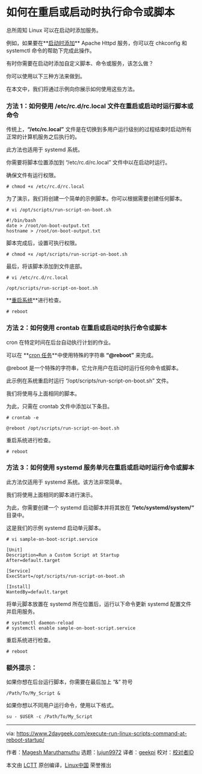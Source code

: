 [#]: collector: (lujun9972)
[#]: translator: (geekpi)
[#]: reviewer: ( )
[#]: publisher: ( )
[#]: url: ( )
[#]: subject: (How to Execute a Command or Script at Reboot or Startup)
[#]: via: (https://www.2daygeek.com/execute-run-linux-scripts-command-at-reboot-startup/)
[#]: author: (Magesh Maruthamuthu https://www.2daygeek.com/author/magesh/)

如何在重启或启动时执行命令或脚本
======

总所周知 Linux 可以在启动时添加服务。

例如，如果要在**[启动时添加][1]** Apache Httpd 服务，你可以在 chkconfig 和 systemctl 命令的帮助下完成此操作。

有时你需要在启动时添加自定义脚本、命令或服务，该怎么做？

你可以使用以下三种方法来做到。

在本文中，我们将通过示例向你展示如何使用这些方法。

### 方法 1：如何使用 /etc/rc.d/rc.local 文件在重启或启动时运行脚本或命令

传统上，**“/etc/rc.local”** 文件是在切换到多用户运行级别的过程结束时启动所有正常的计算机服务之后执行的。

此方法也适用于 systemd 系统。

你需要将脚本位置添加到 “/etc/rc.d/rc.local” 文件中以在启动时运行。

确保文件有运行权限。

```
# chmod +x /etc/rc.d/rc.local
```

为了演示，我们将创建一个简单的示例脚本。你可以根据需要创建任何脚本。

```
# vi /opt/scripts/run-script-on-boot.sh

#!/bin/bash
date > /root/on-boot-output.txt
hostname > /root/on-boot-output.txt
```

脚本完成后，设置可执行权限。

```
# chmod +x /opt/scripts/run-script-on-boot.sh
```

最后，将该脚本添加到文件底部。

```
# vi /etc/rc.d/rc.local

/opt/scripts/run-script-on-boot.sh
```

**[重启系统][2]**进行检查。

```
# reboot
```

### 方法 2：如何使用 crontab 在重启或启动时执行命令或脚本

cron 在特定时间在后台自动执行计划的作业。

可以在 **[cron 任务][3]**中使用特殊的字符串 **“@reboot”** 来完成。

@reboot 是一个特殊的字符串，它允许用户在启动时运行任何命令或脚本。

此示例在系统重启时运行 “/opt/scripts/run-script-on-boot.sh” 文件。

我们将使用与上面相同的脚本。

为此，只需在 crontab 文件中添加以下条目。

```
# crontab -e

@reboot /opt/scripts/run-script-on-boot.sh
```

重启系统进行检查。

```
# reboot
```

### 方法 3：如何使用 systemd 服务单元在重启或启动时运行命令或脚本

此方法仅适用于 systemd 系统。该方法非常简单。

我们将使用上面相同的脚本进行演示。

为此，你需要创建一个 systemd 启动脚本并将其放在 **”/etc/systemd/system/“** 目录中。

这是我们的示例 systemd 启动单元脚本。

```
# vi sample-on-boot-script.service

[Unit]
Description=Run a Custom Script at Startup
After=default.target

[Service]
ExecStart=/opt/scripts/run-script-on-boot.sh

[Install]
WantedBy=default.target
```

将单元脚本放置在 systemd 所在位置后，运行以下命令更新 systemd 配置文件并启用服务。

```
# systemctl daemon-reload
# systemctl enable sample-on-boot-script.service
```

重启系统进行检查。

```
# reboot
```

### 额外提示：

如果你想在后台运行脚本，你需要在最后加上 “&amp;” 符号

```
/Path/To/My_Script &
```

如果你想以不同用户运行命令，使用以下格式。

```
su - $USER -c /Path/To/My_Script
```

--------------------------------------------------------------------------------

via: https://www.2daygeek.com/execute-run-linux-scripts-command-at-reboot-startup/

作者：[Magesh Maruthamuthu][a]
选题：[lujun9972][b]
译者：[geekpi](https://github.com/geekpi)
校对：[校对者ID](https://github.com/校对者ID)

本文由 [LCTT](https://github.com/LCTT/TranslateProject) 原创编译，[Linux中国](https://linux.cn/) 荣誉推出

[a]: https://www.2daygeek.com/author/magesh/
[b]: https://github.com/lujun9972
[1]: https://www.2daygeek.com/enable-disable-services-on-boot-linux-chkconfig-systemctl-command/
[2]: https://www.2daygeek.com/6-commands-to-shutdown-halt-poweroff-reboot-the-linux-system/
[3]: https://www.2daygeek.com/linux-crontab-cron-job-to-schedule-jobs-task/
